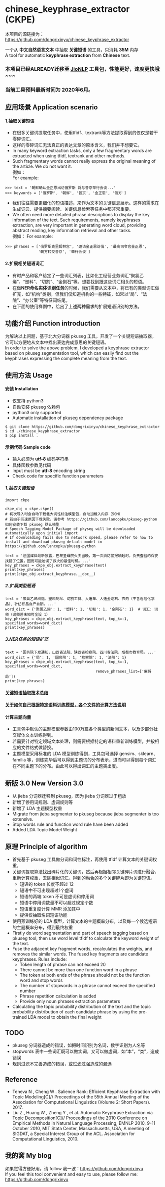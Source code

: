 # chinese_keyphrase_extractor (CKPE)
本项目的源链接为：https://github.com/dongrixinyu/chinese_keyphrase_extractor

一个从 **中文自然语言文本**  中抽取 **关键短语** 的工具，只消耗 **35M** 内存   
A tool for automatic **keyphrase extraction** from **Chinese** text.

### 本项目已经**ALREADY**迁移至 [JioNLP](https://github.com/dongrixinyu/JioNLP) 工具包，性能更好，速度更快哦~~~
### 当前工具预料最新时间为 2020年6月。
## 应用场景 Application scenario

#### 1.抽取关键短语

- 在很多关键词提取任务中，使用tfidf、textrank等方法提取得到的仅仅是若干零碎词汇。  
- 这样的零碎词汇无法真正的表达文章的原本含义，我们并不想要它。  
- In many keyword extraction tasks, only a few fragmentary words are extracted when using tfidf, textrank and other methods.
- Such fragmentary words cannot really express the original meaning of the article. We do not want it.  
例如：  
For example:  
```
>>> text = '朝鲜确认金正恩出访俄罗斯 将与普京举行会谈...'
>>> keywords = ['俄罗斯', '朝鲜', '普京', '金正恩', '俄方']
```

- 我们往往需要更细化的短语描述，来作为文本的关键信息展示。这样的需求在生成词云、提供摘要阅读、关键信息检索等任务中都非常重要。   
- We often need more detailed phrase descriptions to display the key information of the text. Such requirements, namely keyphrases extraction, are very important in generating word cloud, providing abstract reading, key information retrieval and other tasks.  
例如：
For example:  
```
>>> phrases = ['俄罗斯克里姆林宫', '邀请金正恩访俄', '最高司令官金正恩', 
               '朝方转交普京', '举行会谈']
```

#### 2.扩展相关短语词汇

- 有时产品和客户给定了一些词汇列表，比如化工经营业务词汇“聚氯乙烯”、“塑料”、“切割”、“金刚石”等。想要找到跟这些词汇相关的短语。
- 在做**NER命名实体识别任务**的时候，我们需要从文本中，将已有的类型词汇做扩充，如“机构”类别，但我们仅知道机构的一些特征，如常以“局”、“法院”、“办公室”等特征词结尾。
- 在下面的使用样例中，给出了上述两种需求的扩展短语识别的方法。

## 功能介绍 Function introduction

为解决以上问题，基于北大分词器 pkuseg 工具，开发了一个关键短语抽取器，它可以方便地从文本中找出表达完成意思的关键短语。  
In order to solve the above problem, I developed a keyphrase extractor based on pkuseg segmentation tool, which can easily find out the keyphrases expressing the complete meaning from the text.  

## 使用方法 Usage

#### 安装 Installation
- 仅支持 python3  
- 自动安装 pkuseg 依赖包   
- python3 only supported  
- Automatic installation of pkuseg dependency package  


```
$ git clone https://github.com/dongrixinyu/chinese_keyphrase_extractor
$ cd ./chinese_keyphrase_extractor
$ pip install .
```


#### 示例代码 Sample code 

- 输入必须为 **utf-8** 编码字符串  
- 具体函数参数见代码  
- Input must be **utf-8** encoding string  
- Check code for specific function parameters  

##### 1.抽取关键短语
```
import ckpe    

ckpe_obj = ckpe.ckpe()
# 初次导入时会自动下载北大词性标注模型包，自动加载入内存（50M）  
# 若由于网速原因下载失败，请参考 https://github.com/lancopku/pkuseg-python 如何安装下载 pkuseg 默认模型  
# Speech Tagging Model Package of pkyseg will be downloaded automatically upon initial import  
# If downloading fails due to network speed, please refer to how to install and download pkuseg default model in https://github.com/lancopku/pkuseg-python  

text = '法国媒体最新披露，巴黎圣母院火灾当晚，第一次消防警报响起时，负责查验的保安找错了位置，因而可能贻误了救火的最佳时机。...'
key_phrases = ckpe_obj.extract_keyphrase(text)
print(key_phrases)
print(ckpe_obj.extract_keyphrase.__doc__)
```

##### 2.扩展类型短语
```
text = '聚氯乙烯树脂、塑料制品、切割工具、人造革、人造金刚石、农药（不含危险化学品）、针纺织品自产自销。...'
word_dict = {'聚氯乙烯': 1, '塑料': 1, '切割': 1, '金刚石': 1}  # 词汇: 词频（词频若未知可全设 1）
key_phrases = ckpe_obj.extract_keyphrase(text, top_k=-1, specified_words=word_dict)
print(key_phrases)
```

##### 3.NER任务的短语扩充
```
text = '国务院下发通知，山西省法院、陕西省检察院、四川省法院、成都市教育局。...'
word_dict = {'局': 1, '国务院': 1, '检察院': 1, '法院': 1}
key_phrases = ckpe_obj.extract_keyphrase(text, top_k=-1, specified_words=word_dict, 
                                         remove_phrases_list=['麻将局'])
print(key_phrases)
```

#### [关键短语抽取技术总结](https://github.com/dongrixinyu/chinese_keyphrase_extractor/wiki/%E5%85%B3%E9%94%AE%E7%9F%AD%E8%AF%AD%E6%8A%BD%E5%8F%96%E6%8A%80%E6%9C%AF%E7%AE%80%E8%BF%B0)
#### [关于如何自己根据特定语料训练模型，各个文件的计算方法说明](https://github.com/dongrixinyu/chinese_keyphrase_extractor/wiki/%E5%90%84%E4%B8%AA%E7%BB%9F%E8%AE%A1%E6%96%87%E4%BB%B6%E7%9A%84%E8%AE%A1%E7%AE%97%E6%96%B9%E6%B3%95)

#### 计算主题向量

- 工具包中默认的主题模型参数由100万篇各个类型的新闻文本，以及少部分社交媒体文本训练得到。
- 若需要针对特定领域文本处理，则需要根据特定的语料重新训练模型，并按相应的文件格式做替换。
- 主题模型采用标准的 LDA 模型训练得到，工具包可选择 gensim、sklearn、familia 等，训练完毕后可以得到主题词的分布表示，进而可以得到每个词汇在不同主题下的分布。由此可以得出词汇的主题突出度。

## 新版 3.0 New Version 3.0
- 从 jieba 分词器迁移到 pkuseg，因为 jieba 分词器过于粗放  
- 新增了停用词规则、虚词规则等  
- 新增了 LDA 主题模型权重  
- Migrate from jieba segmenter to pkuseg because jieba segmenter is too extensive.  
- Stop words rule and function word rule have been added  
- Added LDA Topic Model Weight  

## 原理 Principle of algorithm

- 首先基于 pkuseg 工具做分词和词性标注，再使用 tfidf 计算文本的关键词权重，  
- 关键词提取算法找出碎片化的关键词，然后再根据相邻关键碎片词进行融合，重新计算权重，去除相似词汇。得到的融合的多个关键碎片即为关键短语。  
    - 短语的 token 长度不超过 12  
    - 短语中不可出现超过1个虚词  
    - 短语的两端 token 不可是虚词和停用词  
    - 短语中停用词数量不可以超过规定个数  
    - 短语重复度计算 MMR 添加其中  
    - 提供仅抽取名词短语功能  
- 使用预训练好的 LDA 模型，计算文本的主题概率分布，以及每一个候选短语的主题概率分布，得到最终权重  
- Firstly do word segmentation and part of speech tagging based on pkuseg tool, then use word level tfidf to calculate the keyword weight of the text.  
- Fuse the adjacent key fragment words, recalculates the weights, and removes the similar words. The fused key fragments are candidate keyphrases. Rules include:  
    - Token length of phrase can not exceed 20  
    - There cannot be more than one function word in a phrase  
    - The token at both ends of the phrase should not be the function word and stop words  
    - The number of stopwords in a phrase cannot exceed the specified number  
    - Phrase repetition calculation is added  
    - Provide only noun phrases extraction parameters  
- Calculating the topic probability distribution of the text and the topic probability distribution of each candidate phrase by using the pre-trained LDA model to obtain the final weight  

## TODO
- pkuseg 分词器造成的错误，如把时间识别为名词，数字识别为人名等
- stopwords 表中一些词汇既可以做实词，又可以做虚词，如“本”，“类”，造成错误
- 规则过滤不完善造成的错误，或过滤过强造成的漏选

## Reference  
- Teneva N , Cheng W . Salience Rank: Efficient Keyphrase Extraction with Topic Modeling[C]// Proceedings of the 55th Annual Meeting of the Association for Computational Linguistics (Volume 2: Short Papers). 2017.  
- Liu Z , Huang W , Zheng Y , et al. Automatic Keyphrase Extraction via Topic Decomposition[C]// Proceedings of the 2010 Conference on Empirical Methods in Natural Language Processing, EMNLP 2010, 9-11 October 2010, MIT Stata Center, Massachusetts, USA, A meeting of SIGDAT, a Special Interest Group of the ACL. Association for Computational Linguistics, 2010.

## 我的窝 My blog  

如果觉得方便好用，请 follow 我一波：https://github.com/dongrixinyu  
If you feel this tool convenient and easy to use, please follow me: https://github.com/dongrixinyu



